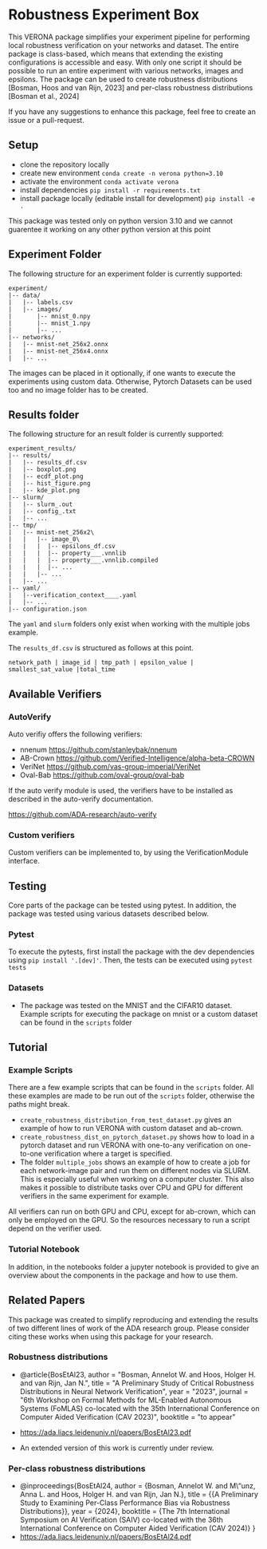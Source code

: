 # Robustness Experiment Box

This VERONA package simplifies your experiment pipeline for performing local robustness verification on your networks and dataset. 
The entire package is class-based, which means that extending the existing configurations is accessible and easy. 
With only one script it should be possible to run an entire experiment with various networks, images and epsilons. 
The package can be used to create robustness distributions [Bosman, Hoos and van Rijn, 2023] and per-class robustness distributions [Bosman et al., 2024] 

If you have any suggestions to enhance this package, feel free to create an issue or a pull-request.
## Setup
- clone the repository locally
- create new environment ```conda create -n verona python=3.10```
- activate the environment ```conda activate verona```
- install dependencies ```pip install -r requirements.txt```
- install package locally (editable install for development) ```pip install -e .```

This package was tested only on python version 3.10 and we cannot guarentee it working on any other python version at this point

## Experiment Folder
The following structure for an experiment folder is currently supported:

```
experiment/
|-- data/
|   |-- labels.csv
|   |-- images/
|       |-- mnist_0.npy
|       |-- mnist_1.npy
|       |-- ...
|-- networks/
|   |-- mnist-net_256x2.onnx
|   |-- mnist-net_256x4.onnx
|   |-- ...
```

The images can be placed in it optionally, if one wants to execute the experiments using custom data. Otherwise, Pytorch Datasets can be used too and no image folder has to be created.

## Results folder

The following structure for an result folder is currently supported:
```
experiment_results/
|-- results/
|   |-- results_df.csv
|   |-- boxplot.png
|   |-- ecdf_plot.png
|   |-- hist_figure.png
|   |-- kde_plot.png
|-- slurm/
|   |-- slurm_.out
|   |-- config_.txt
|   |-- ...
|-- tmp/
|   |-- mnist-net_256x2\
|   |   |-- image_0\
|   |   |  |-- epsilons_df.csv
|   |   |  |-- property___.vnnlib
|   |   |  |-- property___.vnnlib.compiled
|   |   |  |-- ...
|   |   |-- ...
|   |-- ...
|-- yaml/
|   |--verification_context____.yaml
|   |-- ...
|-- configuration.json
```

The ```yaml``` and ```slurm``` folders only exist when working with the multiple jobs example. 

The ```results_df.csv``` is structured as follows at this point. 

```
network_path | image_id | tmp_path | epsilon_value | smallest_sat_value |total_time
```


## Available Verifiers

### AutoVerify
Auto verifiy offers the following verifiers:
- nnenum https://github.com/stanleybak/nnenum
- AB-Crown https://github.com/Verified-Intelligence/alpha-beta-CROWN
- VeriNet https://github.com/vas-group-imperial/VeriNet
- Oval-Bab https://github.com/oval-group/oval-bab

If the auto verify module is used, the verifiers have to be installed as described in the auto-verify documentation.

https://github.com/ADA-research/auto-verify


### Custom verifiers
Custom verifiers can be implemented to, by using the VerificationModule interface.

## Testing
Core parts of the package can be tested using pytest. In addition, the package was tested using various datasets described below.

### Pytest
To execute the pytests, first install the package with the dev dependencies using  ```pip install '.[dev]'```.
Then, the tests can be executed using ```pytest tests```

### Datasets
- The package was tested on the MNIST and the CIFAR10 dataset. Example scripts for executing the package on mnist or a custom dataset can be found in the ```scripts``` folder
## Tutorial 
### Example Scripts
There are a few example scripts that can be found in the ```scripts``` folder. All these examples are made to be run out of the ```scripts``` folder, otherwise the paths might break. 
- ```create_robustness_distribution_from_test_dataset.py``` gives an example of how to run VERONA with custom dataset and ab-crown. 
- ```create_robustness_dist_on_pytorch_dataset.py``` shows how to load in a pytorch dataset and run VERONA with one-to-any verification on one-to-one verification where a target is specified.
- The folder ```multiple_jobs``` shows an example of how to create a job for each network-image pair and run them on different nodes via SLURM. This is especially useful when working on a computer cluster.
  This also makes it possible to distribute tasks over CPU and GPU for different verifiers in the same experiment for example.

All verifiers can run on both GPU and CPU, except for ab-crown, which can only be employed on the GPU. So the resources necessary to run a script depend on the verifier used.

### Tutorial Notebook
In addition, in the notebooks folder a jupyter notebook is provided to give an overview about the components in the package and how to use them.

## Related Papers
This package was created to simplify reproducing and extending the results of two different lines of work of the ADA research group. Please consider citing these works when using this package for your research. 
### Robustness distributions 
- @article{BosEtAl23,
    author = "Bosman, Annelot W. and Hoos, Holger H. and van Rijn, Jan N.",
    title = "A Preliminary Study of Critical Robustness Distributions in Neural Network Verification",
    year = "2023",
    journal = "6th Workshop on Formal Methods for ML-Enabled Autonomous Systems (FoMLAS) co-located with the 35th International Conference on Computer Aided Verification (CAV 2023)",
    booktitle = "to appear"
  
- https://ada.liacs.leidenuniv.nl/papers/BosEtAl23.pdf
- An extended version of this work is currently under review. 
### Per-class robustness distributions
- @inproceedings{BosEtAl24,
    author = {Bosman, Annelot W. and M\“unz, Anna L. and Hoos, Holger H. and van Rijn, Jan N.},
    title = {{A Preliminary Study to Examining Per-Class Performance Bias via Robustness Distributions}},
    year = {2024},
    booktitle = {The 7th International Symposium on AI Verification (SAIV) co-located with the 36th International Conference on Computer Aided Verification (CAV 2024)}
}
- https://ada.liacs.leidenuniv.nl/papers/BosEtAl24.pdf

